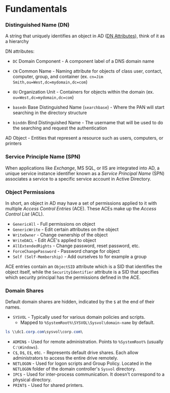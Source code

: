 # Fundamentals

### Distinguished Name (DN)

A string that uniquely identifies an object in AD ([DN Attributes](https://docs.microsoft.com/en-us/previous-versions/windows/desktop/ldap/distinguished-names)), think of it as a hierarchy

DN attributes:

- `DC` Domain Component - A component label of a DNS domain name
- `CN` Common Name - Naming attribute for objects of class user, contact, computer, group, and container (ex. `cn=Jim Smith,ou=West,dc=mydomain,dc=com`)
- `OU` Organization Unit - Containers for objects within the domain (ex. `ou=West,dc=mydomain,dc=com`)

- `basedn` Base Distinguished Name (`searchbase`) - Where the PAN will start searching in the directory structure
- `binddn` Bind Distinguished Name - The username that will be used to do the searching and request the authentication

AD Object - Entities that represent a resource such as users, computers, or printers

### Service Principle Name (SPN)

When applications like *Exchange*, MS SQL, or IIS are integrated into AD, a unique service instance identifier known as a *Service Principal Name* (SPN) associates a service to a specific service account in Active Directory.

### Object Permissions

In short, an object in AD may have a set of permissions applied to it with multiple *Access Control Entries* (ACE). These ACEs make up the *Access Control List* (ACL).

- `GenericAll` - Full permissions on object
- `GenericWrite` - Edit certain attributes on the object
- `WriteOwner` - Change ownership of the object
- `WriteDACL` - Edit ACE's applied to object
- `AllExtendedRights` - Change password, reset password, etc.
- `ForceChangePassword` - Password change for object
- `Self (Self-Membership)` - Add ourselves to for example a group

ACE entries contain an `ObjectSID` attribute which is a SID that identifies the object itself, while the `SecurityIdentifier` attribute is a SID that specifies which security principal has the permissions defined in the ACE.

### Domain Shares

Default domain shares are hidden, indicated by the `$` at the end of their names.

- `SYSVOL` - Typically used for various domain policies and scripts.
	- Mapped to `%SystemRoot%\SYSVOL\Sysvol\domain-name` by default.

```powershell
ls \\dc1.corp.com\sysvol\corp.com\
```

- `ADMIN$` - Used for remote administration. Points to `%SystemRoot%` (usually `C:\Windows`).
- `C$`, `D$`, `E$`, etc. - Represents default drive shares. Each allow administrators to access the entire drive remotely.
- `NETLOGON` - Used for logon scripts and Group Policy. Located in the `NETLOGON` folder of the domain controller's `Sysvol` directory.
- `IPC$` - Used for inter-process communication. It doesn't correspond to a physical directory.
- `PRINT$` - Used for shared printers.

